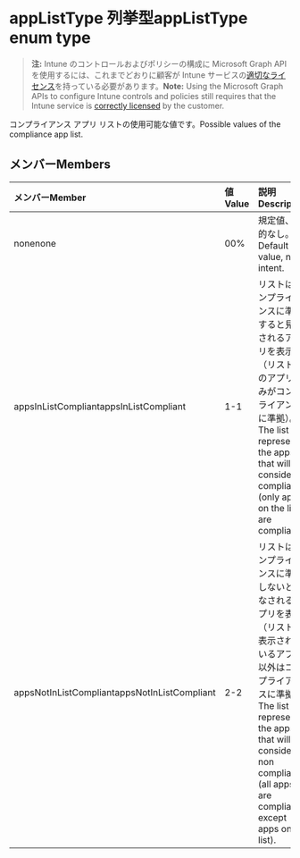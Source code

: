 # <a name="applisttype-enum-type"></a><span data-ttu-id="ab4e5-101">appListType 列挙型</span><span class="sxs-lookup"><span data-stu-id="ab4e5-101">appListType enum type</span></span>

> <span data-ttu-id="ab4e5-102">**注:** Intune のコントロールおよびポリシーの構成に Microsoft Graph API を使用するには、これまでどおりに顧客が Intune サービスの[適切なライセンス](https://go.microsoft.com/fwlink/?linkid=839381)を持っている必要があります。</span><span class="sxs-lookup"><span data-stu-id="ab4e5-102">**Note:** Using the Microsoft Graph APIs to configure Intune controls and policies still requires that the Intune service is [correctly licensed](https://go.microsoft.com/fwlink/?linkid=839381) by the customer.</span></span>

<span data-ttu-id="ab4e5-103">コンプライアンス アプリ リストの使用可能な値です。</span><span class="sxs-lookup"><span data-stu-id="ab4e5-103">Possible values of the compliance app list.</span></span>
## <a name="members"></a><span data-ttu-id="ab4e5-104">メンバー</span><span class="sxs-lookup"><span data-stu-id="ab4e5-104">Members</span></span>
|<span data-ttu-id="ab4e5-105">メンバー</span><span class="sxs-lookup"><span data-stu-id="ab4e5-105">Member</span></span>|<span data-ttu-id="ab4e5-106">値</span><span class="sxs-lookup"><span data-stu-id="ab4e5-106">Value</span></span>|<span data-ttu-id="ab4e5-107">説明</span><span class="sxs-lookup"><span data-stu-id="ab4e5-107">Description</span></span>|
|:---|:---|:---|
|<span data-ttu-id="ab4e5-108">none</span><span class="sxs-lookup"><span data-stu-id="ab4e5-108">none</span></span>|<span data-ttu-id="ab4e5-109">0</span><span class="sxs-lookup"><span data-stu-id="ab4e5-109">0%</span></span>|<span data-ttu-id="ab4e5-110">規定値、目的なし。</span><span class="sxs-lookup"><span data-stu-id="ab4e5-110">Default value, no intent.</span></span>|
|<span data-ttu-id="ab4e5-111">appsInListCompliant</span><span class="sxs-lookup"><span data-stu-id="ab4e5-111">appsInListCompliant</span></span>|<span data-ttu-id="ab4e5-112">1</span><span class="sxs-lookup"><span data-stu-id="ab4e5-112">-1</span></span>|<span data-ttu-id="ab4e5-113">リストはコンプライアンスに準拠すると見なされるアプリを表示（リスト上のアプリのみがコンプライアンスに準拠）。</span><span class="sxs-lookup"><span data-stu-id="ab4e5-113">The list represents the apps that will be considered compliant (only apps on the list are compliant).</span></span>|
|<span data-ttu-id="ab4e5-114">appsNotInListCompliant</span><span class="sxs-lookup"><span data-stu-id="ab4e5-114">appsNotInListCompliant</span></span>|<span data-ttu-id="ab4e5-115">2</span><span class="sxs-lookup"><span data-stu-id="ab4e5-115">-2</span></span>|<span data-ttu-id="ab4e5-116">リストはコンプライアンスに準拠しないと見なされるアプリを表示（リストに表示されているアプリ以外はコンプライアンスに準拠）。</span><span class="sxs-lookup"><span data-stu-id="ab4e5-116">The list represents the apps that will be considered non compliant (all apps are compliant except apps on the list).</span></span>|



